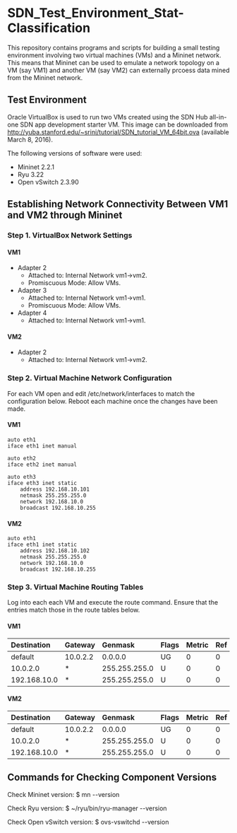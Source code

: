 # SDN_Test_Environment_Stat-Classification

This repository contains programs and scripts for building a small 
testing environment involving two virtual machines (VMs) and a Mininet
network. This means that Mininet can be used to emulate a network
topology on a VM (say VM1) and another VM (say VM2) can externally
prcoess data mined from the Mininet network.

## Test Environment

Oracle VirtualBox is used to run two VMs created using the SDN Hub 
all-in-one SDN app development starter VM. This image can be 
downloaded from http://yuba.stanford.edu/~srini/tutorial/SDN_tutorial_VM_64bit.ova (available March 8, 2016).

The following versions of software were used:
- Mininet 2.2.1
- Ryu 3.22
- Open vSwitch 2.3.90

## Establishing Network Connectivity Between VM1 and VM2 through Mininet

### Step 1. VirtualBox Network Settings

#### VM1
- Adapter 2
  - Attached to:  Internal Network vm1->vm2.
  - Promiscuous Mode: Allow VMs.
- Adapter 3
  - Attached to:  Internal Network vm1->vm1.
  - Promiscuous Mode: Allow VMs.
- Adapter 4
  - Attached to:  Internal Network vm1->vm1.

#### VM2
- Adapter 2
  - Attached to:  Internal Network vm1->vm2.

### Step 2. Virtual Machine Network Configuration
For each VM open and edit /etc/network/interfaces to 
match the configuration below. Reboot each machine once the changes 
have been made.

#### VM1
```
auto eth1
iface eth1 inet manual

auto eth2
iface eth2 inet manual

auto eth3
iface eth3 inet static
    address 192.168.10.101
    netmask 255.255.255.0
    network 192.168.10.0
    broadcast 192.168.10.255
```

#### VM2
```
auto eth1
iface eth1 inet static
    address 192.168.10.102
    netmask 255.255.255.0
    network 192.168.10.0
    broadcast 192.168.10.255
```

### Step 3. Virtual Machine Routing Tables
Log into each each VM and execute the route command. Ensure that the 
entries match those in the route tables below.

#### VM1

| Destination  | Gateway  | Genmask       | Flags | Metric | Ref | Use | Iface |
|:------------ |:-------- |:------------- |:----- |:------ |:--- | ---:|:----- |
| default      | 10.0.2.2 | 0.0.0.0       | UG    | 0      | 0   | 0   | eth0  |
| 10.0.2.0     | *        | 255.255.255.0 | U     | 0      | 0   | 0   | eth0  |
| 192.168.10.0 | *        | 255.255.255.0 | U     | 0      | 0   | 0   | eth3  |

#### VM2

| Destination  | Gateway  | Genmask       | Flags | Metric | Ref | Use | Iface |
|:------------ |:-------- |:------------- |:----- |:------ |:--- | ---:|:----- |
| default      | 10.0.2.2 | 0.0.0.0       | UG    | 0      | 0   | 0   | eth0  |
| 10.0.2.0     | *        | 255.255.255.0 | U     | 0      | 0   | 0   | eth0  |
| 192.168.10.0 | *        | 255.255.255.0 | U     | 0      | 0   | 0   | eth1  |

## Commands for Checking Component Versions
Check Mininet version:
    $ mn --version

Check Ryu version:
    $ ~/ryu/bin/ryu-manager --version

Check Open vSwitch version:
    $ ovs-vswitchd --version

